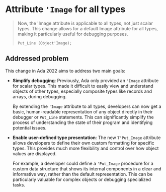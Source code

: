 # Attribute `'Image` for all types

> Now, the 'Image attribute is applicable to all types, not just scalar types.
> This change allows for a default Image attribute for all types, making it
> particularly useful for debugging purposes.
>
>     Put_Line (Object'Image);

## Addressed problem

This change in Ada 2022 aims to address two main goals:

- **Simplify debugging**: Previously, Ada only provided an `'Image` attribute
  for scalar types. This made it difficult to easily view and understand objects
  of other types, especially composite types like records and arrays, during
  debugging.

  By extending the `'Image` attribute to all types, developers can now get a
  basic, human-readable representation of any object directly in their debugger
  or `Put_Line` statements. This can significantly simplify the process of
  understanding the state of their program and identifying potential issues.

- **Enable user-defined type presentation**: The new `T'Put_Image` attribute
  allows developers to define their own custom formatting for specific types.
  This provides much more flexibility and control over how object values are
  displayed.

  For example, a developer could define a `'Put_Image` procedure for a custom
  data structure that shows its internal components in a clear and informative
  way, rather than the default representation. This can be particularly valuable
  for complex objects or debugging specialized tasks.
